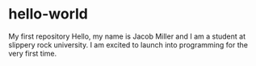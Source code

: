 # hello-world
My first repository
Hello, my name is Jacob Miller and I am a student at slippery rock university.
I am excited to launch into programming for the very first time.
